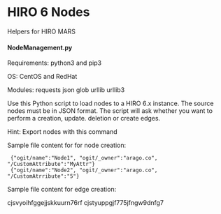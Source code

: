 # HIRO 6 Nodes
Helpers for HIRO MARS

#### NodeManagement.py

Requirements: python3 and pip3

OS: CentOS and RedHat

Modules: requests json glob urllib urllib3

Use this Python script to load nodes to a HIRO 6.x instance. The source nodes must be in JSON format. The script will ask whether you want to perform a creation, update. deletion or create edges.

Hint: Export nodes with this command

Sample file content for for node creation:

     {"ogit/name":"Node1", "ogit/_owner":"arago.co", "/CustomAttribute":"MyAttr"}
     {"ogit/name":"Node2", "ogit/_owner":"arago.co", "/CustomAtrribute":"5"}

Sample file content for edge creation:

cjsvyoihfggejjskkuurn76rf
cjstyuppgjf775jfngw9dnfg7
